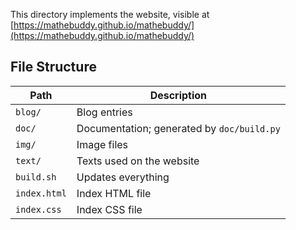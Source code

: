 This directory implements the website, visible at [https://mathebuddy.github.io/mathebuddy/](https://mathebuddy.github.io/mathebuddy/)

## File Structure

| Path         | Description                                |
| ------------ | ------------------------------------------ |
| `blog/`      | Blog entries                               |
| `doc/`       | Documentation; generated by `doc/build.py` |
| `img/`       | Image files                                |
| `text/`      | Texts used on the website                  |
| `build.sh`   | Updates everything                         |
| `index.html` | Index HTML file                            |
| `index.css`  | Index CSS file                             |
